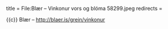 title = File:Blær – Vinkonur vors og blóma 58299.jpeg
redirects =
>>>>

{{c}} Blær – http://blaer.is/grein/vinkonur